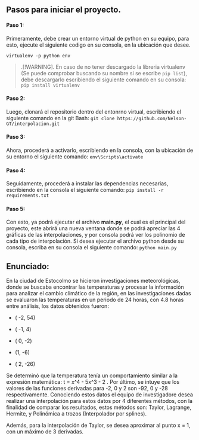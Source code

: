## Pasos para iniciar el proyecto.
#### Paso 1:
Primeramente, debe crear un entorno virtual de python en su equipo, para esto, ejecute el siguiente codigo en su consola, en la ubicación que desee.

`virtualenv -p python env`

> .[!WARNING].
> En caso de no tener descargado la libreria virtualenv (Se puede comprobar buscando su nombre si se escribe `pip list`), debe descargarlo escribiendo el siguiente comando en su consola: `pip install virtualenv`

#### Paso 2:
Luego, clonará el repositorio dentro del entonrno virtual, escribiendo el siguiente comando en la git Bash:
`git clone https://github.com/Nelson-GT/interpolacion.git`

#### Paso 3:
Ahora, procederá a activarlo, escribiendo en la consola, con la ubicación de su entorno el siguiente comando:
`env\Scripts\activate`

#### Paso 4:
Seguidamente, procederá a instalar las dependencias necesarias, escribiendo en la consola el siguiente comando: 
`pip install -r requirements.txt`

#### Paso 5:
Con esto, ya podrá ejecutar el archivo <b>main.py</b>, el cual es el principal del proyecto, este abrirá una nueva ventana donde se podrá apreciar las 4 gráficas de las interpolaciones, y por consola podrá ver los polinomio de cada tipo de interpolación. Si desea ejecutar el archivo python desde su consola, escriba en su consola el siguiente comando:
`python main.py`


## Enunciado:
En la ciudad de Estocolmo se hicieron investigaciones meteorológicas, donde se buscaba encontrar las temperaturas y procesar la información para analizar el cambio climático de la región, en las investigaciones dadas se evaluaron las temperaturas en un periodo de 24 horas, con 4.8 horas entre análisis, los datos obtenidos fueron: 

- ( -2, 54)

- ( -1, 4)

- ( 0, -2)

- (1, -6)

- ( 2, -26)

Se determinó que la temperatura tenía un comportamiento similar a la expresión matemática:  t = x^4 - 5x^3 - 2 . Por último, se intuye que los valores de las funciones derivadas para -2, 0 y 2 son -92, 0 y -28 respectivamente.  Conociendo estos datos el equipo de investigadore desea realizar una interpolación para estos datos por 4 diferentes métodos, con la finalidad de comparar los resultados, estos métodos son: Taylor, Lagrange, Hermite, y Polinómica a trozos (Interpolador por splines).

Además, para la interpolación de Taylor, se desea aproximar al punto x = 1, con un máximo de 3 derivadas.